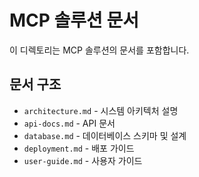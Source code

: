 # MCP 솔루션 문서

이 디렉토리는 MCP 솔루션의 문서를 포함합니다.

## 문서 구조

- `architecture.md` - 시스템 아키텍처 설명
- `api-docs.md` - API 문서
- `database.md` - 데이터베이스 스키마 및 설계
- `deployment.md` - 배포 가이드
- `user-guide.md` - 사용자 가이드
